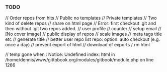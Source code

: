 ### TODO

// Order repos from hits
// Public no templates
// Private templates
// Two kind of delete repos
// share on html page
// Error: first checkout .git and then without .git two repos added.
// user profile
// counter 
// setup email
// [No cover image]
// public display of repos
// scale images
// meta tags title etc
// generate title
// better user repo list
repo: option: auto checkout (e.g. once a day) 
// prevent export of html
// download of exports / rm html

// temp gone when :
Notice: Undefined index: html in /home/dennis/www/gittobook.org/modules/gitbook/module.php on line 1266
